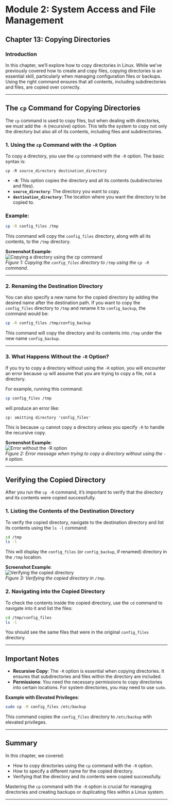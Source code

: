 # **Module 2: System Access and File Management**  
## **Chapter 13: Copying Directories**

### **Introduction**  
In this chapter, we’ll explore how to copy directories in Linux. While we’ve previously covered how to create and copy files, copying directories is an essential skill, particularly when managing configuration files or backups. Using the right command ensures that all contents, including subdirectories and files, are copied over correctly.

---

## **The `cp` Command for Copying Directories**

The `cp` command is used to copy files, but when dealing with directories, we must add the `-R` (recursive) option. This tells the system to copy not only the directory but also all of its contents, including files and subdirectories.

### 1. **Using the `cp` Command with the `-R` Option**  
To copy a directory, you use the `cp` command with the `-R` option. The basic syntax is:

```
cp -R source_directory destination_directory
```

- **`-R`**: This option copies the directory and all its contents (subdirectories and files).
- **`source_directory`**: The directory you want to copy.
- **`destination_directory`**: The location where you want the directory to be copied to.

### **Example**:  
```bash
cp -R config_files /tmp
```

This command will copy the `config_files` directory, along with all its contents, to the `/tmp` directory.

**Screenshot Example**:  
![Copying a directory using the cp command](screenshots/cp-copy-directory.png)  
*Figure 1: Copying the `config_files` directory to `/tmp` using the `cp -R` command.*

---

### 2. **Renaming the Destination Directory**  
You can also specify a new name for the copied directory by adding the desired name after the destination path. If you want to copy the `config_files` directory to `/tmp` and rename it to `config_backup`, the command would be:

```bash
cp -R config_files /tmp/config_backup
```

This command will copy the directory and its contents into `/tmp` under the new name `config_backup`.

---

### 3. **What Happens Without the `-R` Option?**  
If you try to copy a directory without using the `-R` option, you will encounter an error because `cp` will assume that you are trying to copy a file, not a directory.

For example, running this command:

```bash
cp config_files /tmp
```

will produce an error like:

```
cp: omitting directory 'config_files'
```

This is because `cp` cannot copy a directory unless you specify `-R` to handle the recursive copy.

**Screenshot Example**:  
![Error without the -R option](screenshots/cp-error-without-R.png)  
*Figure 2: Error message when trying to copy a directory without using the `-R` option.*

---

## **Verifying the Copied Directory**

After you run the `cp -R` command, it’s important to verify that the directory and its contents were copied successfully.

### 1. **Listing the Contents of the Destination Directory**  
To verify the copied directory, navigate to the destination directory and list its contents using the `ls -l` command:

```bash
cd /tmp
ls -l
```

This will display the `config_files` (or `config_backup`, if renamed) directory in the `/tmp` location.

**Screenshot Example**:  
![Verifying the copied directory](screenshots/verifying-copied-directory.png)  
*Figure 3: Verifying the copied directory in `/tmp`.*

### 2. **Navigating into the Copied Directory**  
To check the contents inside the copied directory, use the `cd` command to navigate into it and list the files:

```bash
cd /tmp/config_files
ls -l
```

You should see the same files that were in the original `config_files` directory.

---

## **Important Notes**

- **Recursive Copy**: The `-R` option is essential when copying directories. It ensures that subdirectories and files within the directory are included.
- **Permissions**: You need the necessary permissions to copy directories into certain locations. For system directories, you may need to use `sudo`.
  
**Example with Elevated Privileges**:  
```bash
sudo cp -R config_files /etc/backup
```

This command copies the `config_files` directory to `/etc/backup` with elevated privileges.

---

## **Summary**

In this chapter, we covered:  
- How to copy directories using the `cp` command with the `-R` option.  
- How to specify a different name for the copied directory.  
- Verifying that the directory and its contents were copied successfully.

Mastering the `cp` command with the `-R` option is crucial for managing directories and creating backups or duplicating files within a Linux system.

---
